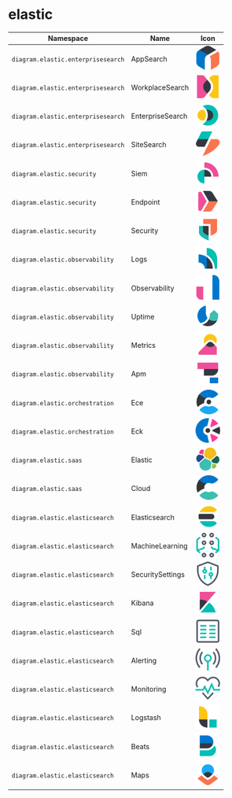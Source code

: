 # elastic

Namespace | Name | Icon
--|--|--
`diagram.elastic.enterprisesearch`|AppSearch|<img src="../resources/elastic/enterprisesearch/app-search.png" width="50px" />
`diagram.elastic.enterprisesearch`|WorkplaceSearch|<img src="../resources/elastic/enterprisesearch/workplace-search.png" width="50px" />
`diagram.elastic.enterprisesearch`|EnterpriseSearch|<img src="../resources/elastic/enterprisesearch/enterprise-search.png" width="50px" />
`diagram.elastic.enterprisesearch`|SiteSearch|<img src="../resources/elastic/enterprisesearch/site-search.png" width="50px" />
`diagram.elastic.security`|Siem|<img src="../resources/elastic/security/siem.png" width="50px" />
`diagram.elastic.security`|Endpoint|<img src="../resources/elastic/security/endpoint.png" width="50px" />
`diagram.elastic.security`|Security|<img src="../resources/elastic/security/security.png" width="50px" />
`diagram.elastic.observability`|Logs|<img src="../resources/elastic/observability/logs.png" width="50px" />
`diagram.elastic.observability`|Observability|<img src="../resources/elastic/observability/observability.png" width="50px" />
`diagram.elastic.observability`|Uptime|<img src="../resources/elastic/observability/uptime.png" width="50px" />
`diagram.elastic.observability`|Metrics|<img src="../resources/elastic/observability/metrics.png" width="50px" />
`diagram.elastic.observability`|Apm|<img src="../resources/elastic/observability/apm.png" width="50px" />
`diagram.elastic.orchestration`|Ece|<img src="../resources/elastic/orchestration/ece.png" width="50px" />
`diagram.elastic.orchestration`|Eck|<img src="../resources/elastic/orchestration/eck.png" width="50px" />
`diagram.elastic.saas`|Elastic|<img src="../resources/elastic/saas/elastic.png" width="50px" />
`diagram.elastic.saas`|Cloud|<img src="../resources/elastic/saas/cloud.png" width="50px" />
`diagram.elastic.elasticsearch`|Elasticsearch|<img src="../resources/elastic/elasticsearch/elasticsearch.png" width="50px" />
`diagram.elastic.elasticsearch`|MachineLearning|<img src="../resources/elastic/elasticsearch/machine-learning.png" width="50px" />
`diagram.elastic.elasticsearch`|SecuritySettings|<img src="../resources/elastic/elasticsearch/security-settings.png" width="50px" />
`diagram.elastic.elasticsearch`|Kibana|<img src="../resources/elastic/elasticsearch/kibana.png" width="50px" />
`diagram.elastic.elasticsearch`|Sql|<img src="../resources/elastic/elasticsearch/sql.png" width="50px" />
`diagram.elastic.elasticsearch`|Alerting|<img src="../resources/elastic/elasticsearch/alerting.png" width="50px" />
`diagram.elastic.elasticsearch`|Monitoring|<img src="../resources/elastic/elasticsearch/monitoring.png" width="50px" />
`diagram.elastic.elasticsearch`|Logstash|<img src="../resources/elastic/elasticsearch/logstash.png" width="50px" />
`diagram.elastic.elasticsearch`|Beats|<img src="../resources/elastic/elasticsearch/beats.png" width="50px" />
`diagram.elastic.elasticsearch`|Maps|<img src="../resources/elastic/elasticsearch/maps.png" width="50px" />
